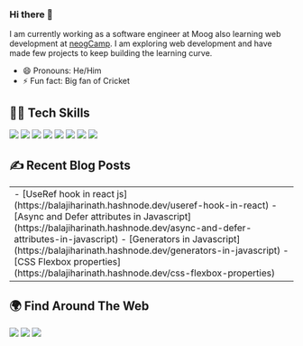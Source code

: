 ### Hi there 👋

I am currently working as a software engineer at Moog also learning web development at [neogCamp](https://neog.camp/). 
I am exploring web development and have made few projects to keep building the learning curve. 


- 😄 Pronouns: He/Him
- ⚡ Fun fact: Big fan of Cricket


## 👨‍💻 Tech Skills
![](https://img.shields.io/badge/HTML5-E34F26?style=for-the-badge&logo=html5&logoColor=white)
![](https://img.shields.io/badge/CSS3-1572B6?style=for-the-badge&logo=css3&logoColor=white)
![](https://img.shields.io/badge/JavaScript-F7DF1E?style=for-the-badge&logo=javascript&logoColor=black)
![](https://img.shields.io/badge/Node.js-43853D?style=for-the-badge&logo=node.js&logoColor=white) 
![](https://img.shields.io/badge/React-20232A?style=for-the-badge&logo=react&logoColor=61DAFB)
![](https://img.shields.io/badge/Markdown-000000?style=for-the-badge&logo=markdown&logoColor=white)
![](https://img.shields.io/badge/Git-F05032?style=for-the-badge&logo=git&logoColor=white)
![](https://img.shields.io/badge/Netlify-00C7B7?style=for-the-badge&logo=netlify&logoColor=white)

## ✍️ Recent Blog Posts
<table align="center">
  <tr>
    <td width="50%">
<!-- BLOG-POST-LIST:START -->
- [UseRef hook in react js](https://balajiharinath.hashnode.dev/useref-hook-in-react)
- [Async and Defer attributes in Javascript](https://balajiharinath.hashnode.dev/async-and-defer-attributes-in-javascript)
- [Generators in Javascript](https://balajiharinath.hashnode.dev/generators-in-javascript)
- [CSS Flexbox properties](https://balajiharinath.hashnode.dev/css-flexbox-properties)
<!-- BLOG-POST-LIST:END -->
 
</td>
  </tr>
</table>

## 🌍 Find Around The Web
<a href="https://twitter.com/balaji_harinath"><img src="https://img.shields.io/badge/Twitter-1DA1F2?style=for-the-badge&logo=twitter&logoColor=white"/></a>
<a href="https://github.com/BalajiHarinath"><img src="https://img.shields.io/badge/GitHub-100000?style=for-the-badge&logo=github&logoColor=white"/></a>
<a href="https://www.linkedin.com/in/balaji-harinath-90a56518a/"><img src="https://img.shields.io/badge/LinkedIn-0077B5?style=for-the-badge&logo=linkedin&logoColor=white"/></a>

